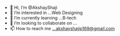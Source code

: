 - 👋 Hi, I’m @AkshayShaji
- 👀 I’m interested in ...Web Designing 
- 🌱 I’m currently learning ...B-tech
- 💞️ I’m looking to collaborate on ...
- 📫 How to reach me ...akshayshajip169@gmail.com 

<!---
AkshayShaji/AkshayShaji is a ✨ special ✨ repository because its `README.md` (this file) appears on your GitHub profile.
You can click the Preview link to take a look at your changes.
--->
